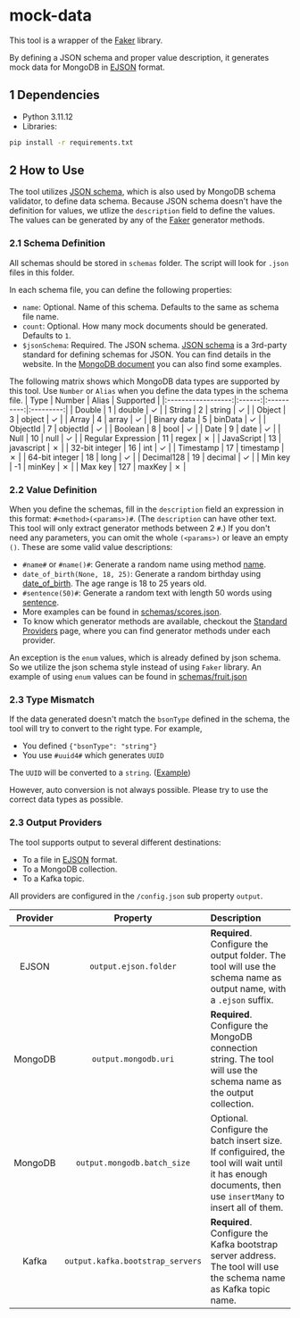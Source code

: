# mock-data
This tool is a wrapper of the [Faker](https://faker.readthedocs.io/en/stable/index.html) library.

By defining a JSON schema and proper value description, it generates mock data for MongoDB in [EJSON](https://www.mongodb.com/docs/manual/reference/mongodb-extended-json/) format.

## 1 Dependencies
- Python 3.11.12
- Libraries:
```bash
pip install -r requirements.txt
```

## 2 How to Use
The tool utilizes [JSON schema](https://json-schema.org/), which is also used by MongoDB schema validator, to define data schema. Because JSON schema doesn't have the definition for values, we utlize the `description` field to define the values. The values can be generated by any of the [Faker](https://faker.readthedocs.io/en/stable/index.html) generator methods. 

### 2.1 Schema Definition
All schemas should be stored in `schemas` folder. The script will look for `.json` files in this folder.

In each schema file, you can define the following properties:
- `name`: Optional. Name of this schema. Defaults to the same as schema file name.
- `count`: Optional. How many mock documents should be generated. Defaults to `1`.
- `$jsonSchema`: Required. The JSON schema. [JSON schema](https://json-schema.org/) is a 3rd-party standard for defining schemas for JSON. You can find details in the website. In the [MongoDB document](https://www.mongodb.com/docs/manual/reference/operator/query/jsonSchema/) you can also find some examples.

The following matrix shows which MongoDB data types are supported by this tool. Use `Number` or `Alias` when you define the data types in the schema file.
|        Type        | Number |   Alias    | Supported |
|:------------------:|:------:|:----------:|:---------:|
|       Double       |   1    |   double   |  &check;  |
|       String       |   2    |   string   |  &check;  |
|       Object       |   3    |   object   |  &check;  |
|       Array        |   4    |   array    |  &check;  |
|    Binary data     |   5    |  binData   |  &check;  |
|      ObjectId      |   7    |  objectId  |  &check;  |
|      Boolean       |   8    |    bool    |  &check;  |
|        Date        |   9    |    date    |  &check;  |
|        Null        |   10   |    null    |  &check;  |
| Regular Expression |   11   |   regex    |  &cross;  |
|     JavaScript     |   13   | javascript |  &cross;  |
|   32-bit integer   |   16   |    int     |  &check;  |
|     Timestamp      |   17   | timestamp  |  &cross;  |
|   64-bit integer   |   18   |    long    |  &check;  |
|     Decimal128     |   19   |  decimal   |  &check;  |
|      Min key       |   -1   |   minKey   |  &cross;  |
|      Max key       |  127   |   maxKey   |  &cross;  |

### 2.2 Value Definition
When you define the schemas, fill in the `description` field an expression in this format: `#<method>(<params>)#`. (The `description` can have other text. This tool will only extract generator methods between 2 `#`.) If you don't need any parameters, you can omit the whole `(<params>)` or leave an empty `()`. These are some valid value descriptions:
- `#name#` or `#name()#`: Generate a random name using method [name](https://faker.readthedocs.io/en/stable/providers/faker.providers.person.html#faker.providers.person.Provider.name).
- `date_of_birth(None, 18, 25)`: Generate a random birthday using [date_of_birth](https://faker.readthedocs.io/en/stable/providers/faker.providers.date_time.html#faker.providers.date_time.Provider.date_of_birth). The age range is 18 to 25 years old.
- `#sentence(50)#`: Generate a random text with length 50 words using [sentence](https://faker.readthedocs.io/en/stable/providers/faker.providers.lorem.html#faker.providers.lorem.Provider.sentence).
- More examples can be found in [schemas/scores.json](https://github.com/zhangyaoxing/mock-data/blob/main/schemas/scores.json).
- To know which generator methods are available, checkout the [Standard Providers](https://faker.readthedocs.io/en/stable/providers.html) page, where you can find generator methods under each provider.

An exception is the `enum` values, which is already defined by json schema. So we utilize the json schema style instead of using `Faker` library. An example of using `enum` values can be found in [schemas/fruit.json](https://github.com/zhangyaoxing/mock-data/blob/main/schemas/fruit.json)

### 2.3 Type Mismatch
If the data generated doesn't match the `bsonType` defined in the schema, the tool will try to convert to the right type. For example,
- You defined `{"bsonType": "string"}`
- You use `#uuid4#` which generates `UUID`

The `UUID` will be converted to a `string`. ([Example](https://github.com/zhangyaoxing/mock-data/blob/main/schemas/scores.json#L11-L14))

However, auto conversion is not always possible. Please try to use the correct data types as possible.

### 2.3 Output Providers
The tool supports output to several different destinations:
- To a file in [EJSON](https://www.mongodb.com/docs/manual/reference/mongodb-extended-json/) format.
- To a MongoDB collection.
- To a Kafka topic.

All providers are configured in the `/config.json` sub property `output`.

| Provider |             Property             |                                                                           Description                                                                           |
| :------: | :------------------------------: | :-------------------------------------------------------------------------------------------------------------------------------------------------------------- |
|  EJSON   |      `output.ejson.folder`       | **Required**. Configure the output folder. The tool will use the schema name as output name, with a `.ejson` suffix.                                            |
| MongoDB  |       `output.mongodb.uri`       | **Required**. Configure the MongoDB connection string. The tool will use the schema name as the output collection.                                              |
| MongoDB  |   `output.mongodb.batch_size`    | Optional. Configure the batch insert size. <br />If configuired, the tool will wait until it has enough documents, then use `insertMany` to insert all of them. |
|  Kafka   | `output.kafka.bootstrap_servers` | **Required**. Configure the Kafka bootstrap server address. The tool will use the schema name as Kafka topic name.                                              |